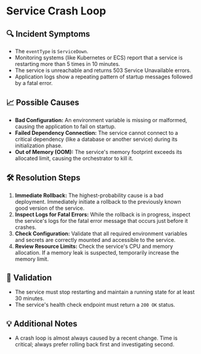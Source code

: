 # Service Crash Loop

## 🔍 Incident Symptoms
- The `eventType` is `ServiceDown`.
- Monitoring systems (like Kubernetes or ECS) report that a service is restarting more than 5 times in 10 minutes.
- The service is unreachable and returns 503 Service Unavailable errors.
- Application logs show a repeating pattern of startup messages followed by a fatal error.

## 📈 Possible Causes
- **Bad Configuration:** An environment variable is missing or malformed, causing the application to fail on startup.
- **Failed Dependency Connection:** The service cannot connect to a critical dependency (like a database or another service) during its initialization phase.
- **Out of Memory (OOM):** The service's memory footprint exceeds its allocated limit, causing the orchestrator to kill it.

## 🛠️ Resolution Steps
1.  **Immediate Rollback:** The highest-probability cause is a bad deployment. Immediately initiate a rollback to the previously known good version of the service.
2.  **Inspect Logs for Fatal Errors:** While the rollback is in progress, inspect the service's logs for the fatal error message that occurs just before it crashes.
3.  **Check Configuration:** Validate that all required environment variables and secrets are correctly mounted and accessible to the service.
4.  **Review Resource Limits:** Check the service's CPU and memory allocation. If a memory leak is suspected, temporarily increase the memory limit.

## 🧪 Validation
- The service must stop restarting and maintain a running state for at least 30 minutes.
- The service's health check endpoint must return a `200 OK` status.

## 💡 Additional Notes
- A crash loop is almost always caused by a recent change. Time is critical; always prefer rolling back first and investigating second.